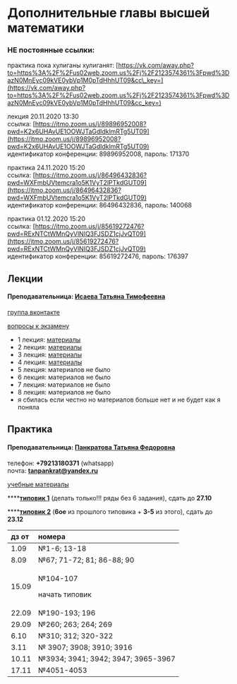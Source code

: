 # Дополнительные главы высшей математики

### НЕ постоянные ссылки:

практика пока хулиганы хулиганят: [https://vk.com/away.php?to=https%3A%2F%2Fus02web.zoom.us%2Fj%2F2123574361%3Fpwd%3DazN0MnEyc09kVE0ybVp1M0pTdHhhUT09&cc\_key=](https://vk.com/away.php?to=https%3A%2F%2Fus02web.zoom.us%2Fj%2F2123574361%3Fpwd%3DazN0MnEyc09kVE0ybVp1M0pTdHhhUT09&cc_key=)

лекция 20.11.2020 13:30  
ссылка: [https://itmo.zoom.us/j/89896952008?pwd=K2x6UHAvUE1OOWJTaGdldklmRTg5UT09](https://itmo.zoom.us/j/89896952008?pwd=K2x6UHAvUE1OOWJTaGdldklmRTg5UT09)  
идентификатор конференции: 89896952008, пароль: 171370

практика 24.11.2020 15:20  
ссылка: [https://itmo.zoom.us/j/86496432836?pwd=WXFmbUVtemcra1o5K1VyT2lPTkdGUT09](https://itmo.zoom.us/j/86496432836?pwd=WXFmbUVtemcra1o5K1VyT2lPTkdGUT09)  
идентификатор конференции: 86496432836, пароль: 140068

практика 01.12.2020 15:20  
ссылка: [https://itmo.zoom.us/j/85619272476?pwd=RExNTCtWMnQyVlNIQ3FJSDZ1cjJvQT09](https://itmo.zoom.us/j/85619272476?pwd=RExNTCtWMnQyVlNIQ3FJSDZ1cjJvQT09)  
идентификатор конференции: 85619272476, пароль: 176397

## Лекции

#### Преподавательница: [Исаева Татьяна Тимофеевна](https://isu.ifmo.ru/pls/apex/f?p=2143:3:105747231495544::NO::PID:146553)

[группа вконтакте](https://vk.com/club193548696)

[вопросы к экзамену](https://drive.google.com/file/d/1ByjfcUE_J2aznEIIzQzi-uyj9aMOrhd6/view)

* 1 лекция: [материалы](https://vk.com/wall-193548696_62)
* 2 лекция: [материалы](https://vk.com/wall-193548696_72)
* 3 лекция: [материалы](https://vk.com/wall-193548696_74)
* 4 лекция: [материалы](https://vk.com/wall-193548696_76)
* 5 лекция: материалов не было
* 6 лекция: материалов не было
* 7 лекция: материалов не было
* 8 лекция: материалов не было
* я сбилась если честно но материалов больше нет и не будет как я поняла

## Практика

#### Преподавательница: [Панкратова Татьяна Федоровна](https://isu.ifmo.ru/pls/apex/f?p=2143:3:105747231495544::NO::PID:100625)

телефон: **+79213180371** \(whatsapp\)  
почта: **tanpankrat@yandex.ru**

[учебные материалы](https://drive.google.com/drive/folders/1LcAiNhYUjP6Au3LD4q3pjy7EvXb958Pd)

\*\*\*\*[**типовик 1**](https://drive.google.com/file/d/1bJOQgioSthndRrg5rH_j6i9UKk9h0-UP/view) \(делать только!!! ряды без 6 задания\), сдать до **27.10**

\*\*\*\*[**типовик 2**](https://drive.google.com/file/d/1FYZ9gllgrmvT8OtURNTnkNO2n7Zvazmu/view) \(**6ое** из прошлого типовика + **3-5** из этого\), сдать до **23.12**

<table>
  <thead>
    <tr>
      <th style="text-align:left">&#x434;&#x437; &#x43E;&#x442;</th>
      <th style="text-align:left">&#x43D;&#x43E;&#x43C;&#x435;&#x440;&#x430;</th>
    </tr>
  </thead>
  <tbody>
    <tr>
      <td style="text-align:left">1.09</td>
      <td style="text-align:left">&#x2116;1-6; 13-18</td>
    </tr>
    <tr>
      <td style="text-align:left">8.09</td>
      <td style="text-align:left">&#x2116;67; 71-72; 81; 86-88; 90</td>
    </tr>
    <tr>
      <td style="text-align:left">15.09</td>
      <td style="text-align:left">
        <p>&#x2116;104-107</p>
        <p>&#x43D;&#x430;&#x447;&#x430;&#x442;&#x44C; &#x442;&#x438;&#x43F;&#x43E;&#x432;&#x438;&#x43A;</p>
      </td>
    </tr>
    <tr>
      <td style="text-align:left">22.09</td>
      <td style="text-align:left">&#x2116;190-193; 196</td>
    </tr>
    <tr>
      <td style="text-align:left">29.09</td>
      <td style="text-align:left">&#x2116;260; 263; 264; 269</td>
    </tr>
    <tr>
      <td style="text-align:left">6.10</td>
      <td style="text-align:left">&#x2116;310; 312; 320-322</td>
    </tr>
    <tr>
      <td style="text-align:left">3.11</td>
      <td style="text-align:left">&#x2116; 3907; 3908; 3910; 3916</td>
    </tr>
    <tr>
      <td style="text-align:left">10.11</td>
      <td style="text-align:left">&#x2116;3934; 3941; 3942; 3947; 3965-3967</td>
    </tr>
    <tr>
      <td style="text-align:left">17.11</td>
      <td style="text-align:left">&#x2116;4051-4053</td>
    </tr>
  </tbody>
</table>

